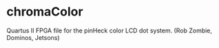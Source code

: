 # chromaColor
Quartus II FPGA file for the pinHeck color LCD dot system. (Rob Zombie, Dominos, Jetsons)
